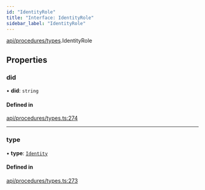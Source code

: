 ```yaml
---
id: "IdentityRole"
title: "Interface: IdentityRole"
sidebar_label: "IdentityRole"
---
```


[api/procedures/types](../../../../../modules/API/Procedures/Types/Types.md).IdentityRole

## Properties

### did

• **did**: `string`

#### Defined in

[api/procedures/types.ts:274](https://github.com/PolymeshAssociation/polymesh-sdk/blob/3cc570ade/src/api/procedures/types.ts#L274)

___

### type

• **type**: [`Identity`](../../../../../enums/API/Procedures/Types/RoleType/RoleType.md#identity)

#### Defined in

[api/procedures/types.ts:273](https://github.com/PolymeshAssociation/polymesh-sdk/blob/3cc570ade/src/api/procedures/types.ts#L273)
